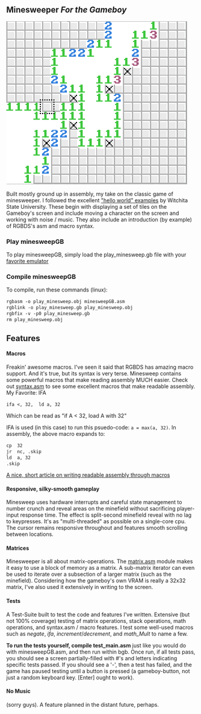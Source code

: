 ## Minesweeper *For the Gameboy*

![screenshot from bgb](screenshot.png)

Built mostly ground up in assembly, my take on the classic game of minesweeper.
I followed the excellent ["hello world" examples](http://cratel.wichita.edu/cratel/ECE238Spr08) by Witchita State University. These begin with displaying a set of tiles on the Gameboy's screen and include moving a character on the screen and working with noise / music. They also include an introduction (by example) of RGBDS's asm and macro syntax.

### Play minesweepGB

To play minesweepGB, simply load the play_minesweep.gb file with your [favorite emulator](http://bgb.bircd.org/)

### Compile minesweepGB

To compile, run these commands (linux):
```
rgbasm -o play_minesweep.obj minesweepGB.asm
rgblink -o play_minesweep.gb play_minesweep.obj
rgbfix -v -p0 play_minesweep.gb
rm play_minesweep.obj
```


## Features

#### Macros

Freakin' awesome macros. I've seen it said that RGBDS has amazing macro support. And it's true, but its syntax is very terse. Minesweep contains some powerful macros that make reading assembly MUCH easier. Check out [syntax.asm](syntax.asm)  to see some excellent macros that make readable assembly. My Favorite: IFA
```
ifa	<, 32,	ld a, 32
```
Which can be read as "if A < 32, load A with 32"

IFA is used (in this case) to run this psuedo-code: 
```a = max(a, 32)```.
In assembly, the above macro expands to:
```
cp	32
jr	nc, .skip
ld	a, 32
.skip
```
[A nice, short article on writing readable assembly through macros](http://www.drdobbs.com/parallel/assembly-language-macros/184408512)
#### Responsive, silky-smooth gameplay

Minesweep uses hardware interrupts and careful state management to number crunch and reveal areas on the minefield without sacrificing player-input response time. The effect is split-second minefield reveal with no lag to keypresses. It's as "multi-threaded" as possible on a single-core cpu. The cursor remains responsive throughout and features smooth scrolling between locations.

#### Matrices

Minesweeper is all about matrix-operations. The [matrix.asm](matrix.asm) module makes it easy to use a block of memory as a matrix. A sub-matrix iterator can even be used to iterate over a subsection of a larger matrix (such as the minefield). Considering how the gameboy's own VRAM is really a 32x32 matrix, I've also used it extensively in writing to the screen.

#### Tests

A Test-Suite built to test the code and features I've written. Extensive (but not 100% coverage) testing of matrix operations, stack operations, math operations, and syntax.asm / macro features. I test some well-used macros such as *negate*, *ifa*, *increment*/*decrement*, and *math_Mult* to name a few.

**To run the tests yourself, compile test_main.asm** just like you would do with minesweepGB.asm, and then run within bgb. Once run, if all tests pass, you should see a screen partially-filled with #'s and letters indicating specific tests passed. If you should see a '-', then a test has failed, and the game has paused testing until a button is pressed (a gameboy-button, not just a random keyboard key. [Enter] ought to work).

#### No Music
(sorry guys). A feature planned in the distant future, perhaps.
